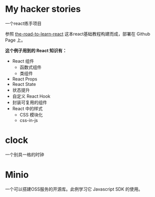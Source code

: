 # My hacker stories
一个react练手项目

参照 [the-road-to-learn-react](https://leanpub.com/the-road-to-learn-react-chinese/read_full) 这本react基础教程构建而成，部署在 Github Page 上。

**这个例子用到的 React 知识有：**
- React 组件
  - 函数式组件
  - 类组件
- React Props
- React State
- 状态提升
- 自定义 React Hook
- 封装可复用的组件
- React 中的样式
  - CSS 模块化
  - css-in-js


# clock
一个别具一格的时钟


# Minio
一个可以搭建OSS服务的开源库。此例学习它 Javascript SDK 的使用。